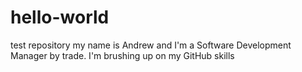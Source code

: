 # hello-world
test repository
my name is Andrew and I'm a Software Development Manager by trade. I'm brushing up on my GitHub skills
